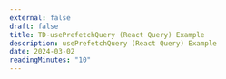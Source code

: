 ```yaml
---
external: false
draft: false
title: TD-usePrefetchQuery (React Query) Example
description: usePrefetchQuery (React Query) Example
date: 2024-03-02
readingMinutes: "10"
---
```

